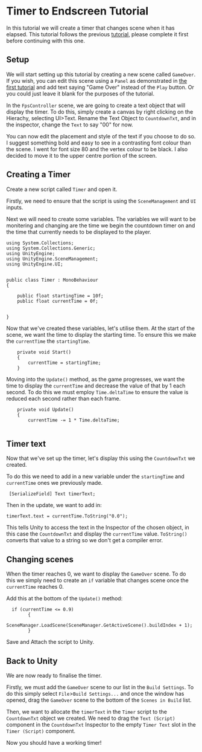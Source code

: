 # Timer to Endscreen Tutorial

In this tutorial we will create a timer that changes scene when it has elapsed. This tutorial follows the previous [tutorial](https://github.com/ie2990/IsabelElia_CW1/blob/master/Tutorial3_HoldObject.md), please complete it first before continuing with this one.

## Setup

We will start setting up this tutorial by creating a new scene called `GameOver`. If you wish, you can edit this scene using a `Panel` as demonstrated in [the first tutorial](https://github.com/ie2990/IsabelElia_CW1/blob/master/Tutorial1_StartMenu.md) and add text saying "Game Over" instead of the `Play` button. Or you could just leave it blank for the purposes of the tutorial.

In the `FpsController` scene, we are going to create a text object that will display the timer. To do this, simply create a canvas by right clicking on the Hierachy, selecting UI>Text. Rename the Text Object to `CountdownTxt`, and in the inspector, change the `Text` to say "00" for now.

You can now edit the placement and style of the text if you choose to do so. I suggest something bold and easy to see in a contrasting font colour than the scene. I went for font size 80 and the vertex colour to be black. I also decided to move it to the upper centre portion of the screen.

## Creating a Timer

Create a new script called `Timer` and open it.

Firstly, we need to ensure that the script is using the `SceneManagement` and `UI` inputs.

Next we will need to create some variables. The variables we will want to be monitering and changing are the time we begin the countdown timer on and the time that currently needs to be displayed to the player.

```
using System.Collections;
using System.Collections.Generic;
using UnityEngine;
using UnityEngine.SceneManagement;
using UnityEngine.UI;


public class Timer : MonoBehaviour
{

    public float startingTime = 10f;
    public float currentTime = 0f;


}
```

Now that we've created these variables, let's utilise them. At the start of the scene, we want the time to display the starting time. To ensure this we make the `currentTime` the `startingTime`.

```
    private void Start()
    {
        currentTime = startingTime;
    }
```

Moving into the `Update()` method, as the game progresses, we want the time to display the `currentTime` and decrease the value of that by 1 each second. To do this we must employ `Time.deltaTime` to ensure the value is reduced each second rather than each frame.

```
    private void Update()
    {
        currentTime -= 1 * Time.deltaTime;
        
```

## Timer text

Now that we've set up the timer, let's display this using the `CountdownTxt` we created.

To do this we need to add in a new variable under the `startingTime` and `currentTime` ones we previously made.

```
 [SerializeField] Text timerText;
```

Then in the update, we want to add in:

```
timerText.text = currentTime.ToString("0.0");
```
This tells Unity to access the text in the Inspector of the chosen object, in this case the `CountdownTxt` and display the `currentTime` value. `ToString()` converts that value to a string so we don't get a compiler error.

## Changing scenes

When the timer reaches 0, we want to display the `GameOver` scene. To do this we simply need to create an `if` variable that changes scene once the `currentTime` reaches 0.

Add this at the bottom of the `Update()` method:

```
  if (currentTime <= 0.9)
        {
            SceneManager.LoadScene(SceneManager.GetActiveScene().buildIndex + 1);
        }
```
Save and Attach the script to Unity.

## Back to Unity

We are now ready to finalise the timer.

Firstly, we must add the `GameOver` scene to our list in the `Build Settings`. To do this simply select `File`>`Build Settings...` and once the window has opened, drag the `GameOver` scene to the bottom of the `Scenes in Build` list.

Then, we want to allocate the `timerText` in the `Timer` script to the `CountdownTxt` object we created. We need to drag the `Text (Script)` component in the `CountdownTxt` Inspector to the empty `Timer Text` slot in the `Timer (Script)` component.



Now you should have a working timer!



